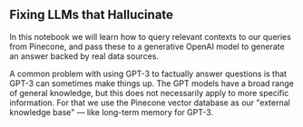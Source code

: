 ## Fixing LLMs that Hallucinate

In this notebook we will learn how to query relevant contexts to our queries from Pinecone, and pass these to a generative OpenAI model to generate an answer backed by real data sources.

A common problem with using GPT-3 to factually answer questions is that GPT-3 can sometimes make things up. The GPT models have a broad range of general knowledge, but this does not necessarily apply to more specific information. For that we use the Pinecone vector database as our "external knowledge base" — like long-term memory for GPT-3.
